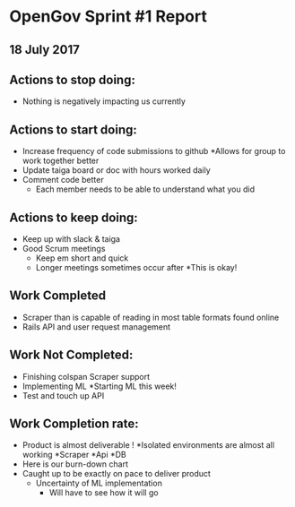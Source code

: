 # OpenGov Sprint #1 Report
## 18 July 2017

## Actions to stop doing:
* Nothing is negatively impacting us currently

## Actions to start doing:
* Increase frequency of code submissions to github 
  *Allows for group to work together better
* Update taiga board or doc with hours worked daily
* Comment code better
  * Each member needs to be able to understand what you did


## Actions to keep doing:
* Keep up with slack & taiga
* Good Scrum meetings
  * Keep em short and quick
  * Longer meetings sometimes occur after
    *This is okay!

## Work Completed
* Scraper than is capable of reading in most table formats found online
* Rails API and user request management


## Work Not Completed:
* Finishing colspan Scraper support
* Implementing ML 
  *Starting ML this week!
* Test and touch up API 


## Work Completion rate: 
* Product is almost deliverable !
  *Isolated environments are almost all working
    *Scraper
    *Api
    *DB
* Here is our burn-down chart
* Caught up to be exactly on pace to deliver product
  * Uncertainty of ML implementation
    * Will have to see how it will go

